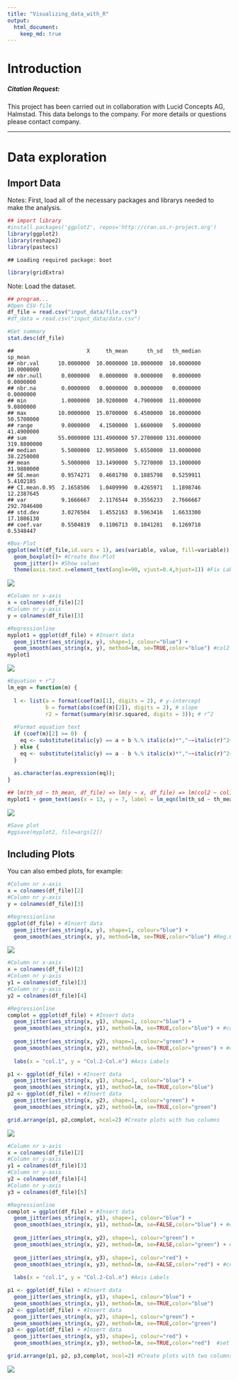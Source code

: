 ```yaml
---
title: "Visualizing_data_with_R"
output: 
  html_document:
    keep_md: true
---
```


# Introduction
##### Citation Request:

This project has been carried out in collaboration with Lucid Concepts AG, Halmstad. This data belongs to the company. For more details or questions please contact company.

***
# Data exploration
## Import Data
Notes:
First, load all of the necessary packages and librarys needed to make the analysis.



```r
## import library
#install.packages('ggplot2', repos='http://cran.us.r-project.org')
library(ggplot2)
library(reshape2)
library(pastecs)
```

```
## Loading required package: boot
```

```r
library(gridExtra)
```

Note:
Load the dataset.


```r
## program...
#Open CSV-file
df_file = read.csv("input_data/file.csv")
#df_data = read.csv("input_data/data.csv")
```


```r
#Get summary
stat.desc(df_file)
```

```
##                       X     th_mean      th_sd   th_median     sp_mean
## nbr.val      10.0000000  10.0000000 10.0000000  10.0000000  10.0000000
## nbr.null      0.0000000   0.0000000  0.0000000   0.0000000   0.0000000
## nbr.na        0.0000000   0.0000000  0.0000000   0.0000000   0.0000000
## min           1.0000000  10.9200000  4.7900000  11.0000000   9.0800000
## max          10.0000000  15.0700000  6.4500000  16.0000000  50.5700000
## range         9.0000000   4.1500000  1.6600000   5.0000000  41.4900000
## sum          55.0000000 131.4900000 57.2700000 131.0000000 319.8800000
## median        5.5000000  12.9950000  5.6550000  13.0000000  38.2250000
## mean          5.5000000  13.1490000  5.7270000  13.1000000  31.9880000
## SE.mean       0.9574271   0.4601798  0.1885798   0.5259911   5.4102185
## CI.mean.0.95  2.1658506   1.0409990  0.4265971   1.1898746  12.2387645
## var           9.1666667   2.1176544  0.3556233   2.7666667 292.7046400
## std.dev       3.0276504   1.4552163  0.5963416   1.6633300  17.1086130
## coef.var      0.5504819   0.1106713  0.1041281   0.1269718   0.5348447
```


```r
#Box-Plot
ggplot(melt(df_file,id.vars = 1), aes(variable, value, fill=variable)) + #Variables/Values + color 
  geom_boxplot()+ #Create Box-Plot
  geom_jitter()+ #Show values
  theme(axis.text.x=element_text(angle=90, vjust=0.4,hjust=1)) #Fix Lables
```

![](Visualizing_data_with_R_files/figure-html/box_plot-1.png)<!-- -->



```r
#Column nr x-axis
x = colnames(df_file)[2]
#Column nr y-axis
y = colnames(df_file)[3]

#Regressionline
myplot1 = ggplot(df_file) + #Insert data
  geom_jitter(aes_string(x, y), shape=1, colour="blue") + 
  geom_smooth(aes_string(x, y), method=lm, se=TRUE,color="blue") #col2-3 Reg.Line
myplot1
```

![](Visualizing_data_with_R_files/figure-html/Reg_1x_1y_Eq-1.png)<!-- -->

```r
#Equation + r^2
lm_eqn = function(m) {
  
  l <- list(a = format(coef(m)[1], digits = 2), # y-intercept
            b = format(abs(coef(m)[2]), digits = 2), # slope
            r2 = format(summary(m)$r.squared, digits = 3)); # r^2
  
  #Format equation text
  if (coef(m)[2] >= 0)  {
    eq <- substitute(italic(y) == a + b %.% italic(x)*","~~italic(r)^2~"="~r2,l)
  } else {
    eq <- substitute(italic(y) == a - b %.% italic(x)*","~~italic(r)^2~"="~r2,l)    
  }
  
  as.character(as.expression(eq));                 
}

## lm(th_sd ~ th_mean, df_file) => lm(y ~ x, df_file) => lm(col2 ~ col1, df_file) => for r^2
myplot1 + geom_text(aes(x = 13, y = 7, label = lm_eqn(lm(th_sd ~ th_mean, df_file))), parse = TRUE)
```

![](Visualizing_data_with_R_files/figure-html/Reg_1x_1y_Eq-2.png)<!-- -->

```r
#Save plot
#ggsave(myplot2, file=args[2])
```

## Including Plots

You can also embed plots, for example:


```r
#Column nr x-axis
x = colnames(df_file)[2]
#Column nr y-axis
y = colnames(df_file)[3]

#Regressionline
ggplot(df_file) + #Insert data
  geom_jitter(aes_string(x, y), shape=1, colour="blue") + 
  geom_smooth(aes_string(x, y), method=lm, se=TRUE,color="blue") #Reg.Line
```

![](Visualizing_data_with_R_files/figure-html/Reg_1x_1y-1.png)<!-- -->

```r
#Column nr x-axis
x = colnames(df_file)[2]
#Column nr y-axis
y1 = colnames(df_file)[3]
#Column nr y-axis
y2 = colnames(df_file)[4]

#Regressionline
complot = ggplot(df_file) + #Insert data
  geom_jitter(aes_string(x, y1), shape=1, colour="blue") + 
  geom_smooth(aes_string(x, y1), method=lm, se=TRUE,color="blue") + #col2-3 Reg.Line
  
  geom_jitter(aes_string(x, y2), shape=1, colour="green") + 
  geom_smooth(aes_string(x, y2), method=lm, se=TRUE,color="green") + #col2-4 Reg.Lin
  
  labs(x = "col.1", y = "Col.2-Col.n") #Axis Labels

p1 <- ggplot(df_file) + #Insert data
  geom_jitter(aes_string(x, y1), shape=1, colour="blue") + 
  geom_smooth(aes_string(x, y1), method=lm, se=TRUE,color="blue")           #set one color for all points
p2 <- ggplot(df_file) + #Insert data
  geom_jitter(aes_string(x, y2), shape=1, colour="green") + 
  geom_smooth(aes_string(x, y2), method=lm, se=TRUE,color="green")       #set color scale by a continuous variable

grid.arrange(p1, p2,complot, ncol=2) #Create plots with two columns
```

![](Visualizing_data_with_R_files/figure-html/Reg_1x_2y-1.png)<!-- -->


```r
#Column nr x-axis
x = colnames(df_file)[2]
#Column nr y-axis
y1 = colnames(df_file)[3]
#Column nr y-axis
y2 = colnames(df_file)[4]
#Column nr y-axis
y3 = colnames(df_file)[5]

#Regressionline
complot = ggplot(df_file) + #Insert data
  geom_jitter(aes_string(x, y1), shape=1, colour="blue") + 
  geom_smooth(aes_string(x, y1), method=lm, se=FALSE,color="blue") + #col2-3 Reg.Line
  
  geom_jitter(aes_string(x, y2), shape=1, colour="green") + 
  geom_smooth(aes_string(x, y2), method=lm, se=FALSE,color="green") + #col2-4 Reg.Lin
  
  geom_jitter(aes_string(x, y3), shape=1, colour="red") + 
  geom_smooth(aes_string(x, y3), method=lm, se=FALSE,color="red") + #col2-5 Reg.Lin
  
  labs(x = "col.1", y = "Col.2-Col.n") #Axis Labels

p1 <- ggplot(df_file) + #Insert data
  geom_jitter(aes_string(x, y1), shape=1, colour="blue") + 
  geom_smooth(aes_string(x, y1), method=lm, se=TRUE,color="blue")           #set one color for all points
p2 <- ggplot(df_file) + #Insert data
  geom_jitter(aes_string(x, y2), shape=1, colour="green") + 
  geom_smooth(aes_string(x, y2), method=lm, se=TRUE,color="green")       #set color scale by a continuous variable
p3 <- ggplot(df_file) + #Insert data
  geom_jitter(aes_string(x, y3), shape=1, colour="red") + 
  geom_smooth(aes_string(x, y3), method=lm, se=TRUE,color="red")  #set color scale by a factor variable

grid.arrange(p1, p2, p3,complot, ncol=2) #Create plots with two columns
```

![](Visualizing_data_with_R_files/figure-html/Reg_1x_3y-1.png)<!-- -->



